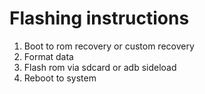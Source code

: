 # Flashing instructions

1. Boot to rom recovery or custom recovery
2. Format data
3. Flash rom via sdcard or adb sideload
4. Reboot to system
